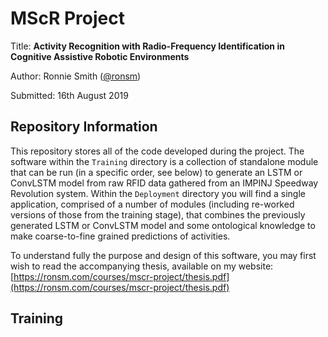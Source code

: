 # MScR Project

Title: **Activity Recognition with Radio-Frequency Identification in Cognitive Assistive Robotic Environments**

Author: Ronnie Smith ([@ronsm](https://github.com/ronsm))

Submitted: 16th August 2019

## Repository Information

This repository stores all of the code developed during the project. The software within the `Training` directory is a collection of standalone module that can be run (in a specific order, see below) to generate an LSTM or ConvLSTM model from raw RFID data gathered from an IMPINJ Speedway Revolution system. Within the `Deployment` directory you will find a single application, comprised of a number of modules (including re-worked versions of those from the training stage), that combines the previously generated LSTM or ConvLSTM model and some ontological knowledge to make coarse-to-fine grained predictions of activities.

To understand fully the purpose and design of this software, you may first wish to read the accompanying thesis, available on my website: [https://ronsm.com/courses/mscr-project/thesis.pdf](https://ronsm.com/courses/mscr-project/thesis.pdf)

## Training